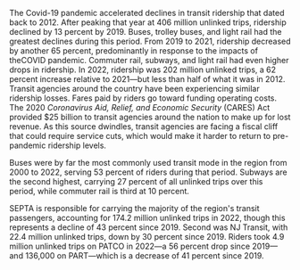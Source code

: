 The Covid-19 pandemic accelerated declines in transit ridership that dated back to 2012. After peaking that year at 406 million unlinked trips, ridership declined by 13 percent by 2019. Buses, trolley buses, and light rail had the greatest declines during this period. From 2019 to 2021, ridership decreased by another 65 percent, predominantly in response to the impacts of theCOVID pandemic. Commuter rail, subways, and light rail had even higher drops in ridership. In 2022, ridership was 202 million unlinked trips, a 62 percent increase relative to 2021—but less than half of what it was in 2012. Transit agencies around the country have been experiencing similar ridership losses. Fares paid by riders go toward funding operating costs. The 2020 _Coronavirus Aid, Relief, and Economic Security_ (CARES) Act provided $25 billion to transit agencies around the nation to make up for lost revenue. As this source dwindles, transit agencies are facing a fiscal cliff that could require service cuts, which would make it harder to return to pre-pandemic ridership levels.  

Buses were by far the most commonly used transit mode in the region from 2000 to 2022, serving 53 percent of riders during that period. Subways are the second highest, carrying 27 percent of all unlinked trips over this period, while commuter rail is third at 10 percent. 

SEPTA is responsible for carrying the majority of the region's transit passengers, accounting for 174.2 million unlinked trips in 2022, though this represents a decline of 43 percent since 2019. Second was NJ Transit, with 22.4 million unlinked trips, down by 30 percent since 2019. Riders took 4.9 million unlinked trips on PATCO in 2022—a 56 percent drop since 2019—and 136,000 on PART—which is a decrease of 41 percent since 2019.